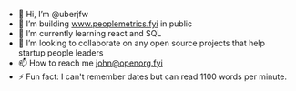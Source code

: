 - 👋 Hi, I’m @uberjfw
- 👀 I’m building www.peoplemetrics.fyi in public
- 🌱 I’m currently learning react and SQL
- 💞️ I’m looking to collaborate on any open source projects that help startup people leaders
- 📫 How to reach me john@openorg.fyi
- ⚡ Fun fact: I can't remember dates but can read 1100 words per minute. 

<!---
uberjfw/uberjfw is a ✨ special ✨ repository because its `README.md` (this file) appears on your GitHub profile.
You can click the Preview link to take a look at your changes.
--->
